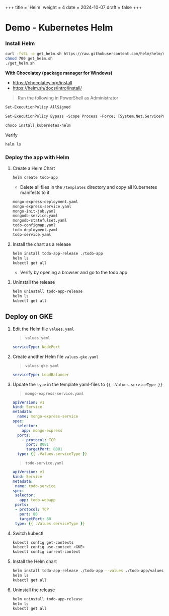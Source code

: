 +++
title = 'Helm'
weight = 4
date = 2024-10-07
draft = false
+++

# Demo - Kubernetes Helm

### Install Helm

```bash
curl -fsSL -o get_helm.sh https://raw.githubusercontent.com/helm/helm/main/scripts/get-helm-3
chmod 700 get_helm.sh
./get_helm.sh
```

**With Chocolatey (package manager for Windows)**


- https://chocolatey.org/install
- https://helm.sh/docs/intro/install/

> Run the following in PowerShell as Administrator

```ps
Set-ExecutionPolicy AllSigned

Set-ExecutionPolicy Bypass -Scope Process -Force; [System.Net.ServicePointManager]::SecurityProtocol = [System.Net.ServicePointManager]::SecurityProtocol -bor 3072; iex ((New-Object System.Net.WebClient).DownloadString('https://community.chocolatey.org/install.ps1'))

choco install kubernetes-helm
```

Verify 

```bash
helm ls
```



### Deploy the app with Helm

1. Create a Helm Chart

	```bash
	helm create todo-app
	```

	- Delete all files in the `/templates` directory and copy all Kubernetes manifests to it

	```bash
	mongo-express-deployment.yaml
	mongo-express-service.yaml
	mongo-init-job.yaml
	mongodb-service.yaml
	mongodb-statefulset.yaml
	todo-configmap.yaml
	todo-deployment.yaml
	todo-service.yaml
	```

1. Install the chart as a release

	```bash
	helm install todo-app-release ./todo-app
	helm ls
	kubectl get all
	```

	- Verify by opening a browser and go to the todo app


1. Uninstall the release

	```bash
	helm uninstall todo-app-release
	helm ls
	kubectl get all
	```

## Deploy on GKE

1. Edit the Helm file `values.yaml`
	
	> `values.yaml`
	
	```yaml
	serviceType: NodePort
	```

1. Create another Helm file `values-gke.yaml`
	
	> `values-gke.yaml`

	```yaml
	serviceType: LoadBalancer
	```

1. Update the `type` in the template yaml-files to `{{ .Values.serviceType }}`
	
	>  `mongo-express-service.yaml`
	
	```yaml
	apiVersion: v1
	kind: Service
	metadata:
	  name: mongo-express-service
	spec:
	  selector:
	    app: mongo-express
	  ports:
	    - protocol: TCP
	      port: 8081
	      targetPort: 8081
	  type: {{ .Values.serviceType }}
  	```
		
	> `todo-service.yaml`
	
	```yaml
	apiVersion: v1
	kind: Service
	metadata:
	 name: todo-service
	spec:
	 selector:
	   app: todo-webapp
	 ports:
	 - protocol: TCP
	   port: 80
	   targetPort: 80
	 type: {{ .Values.serviceType }}
 	```	
	
3. Switch kubectl

	```bash
	kubectl config get-contexts
	kubectl config use-context <GKE>
	kubectl config current-context
	```

3. Install the Helm chart

	```bash
	helm install todo-app-release ./todo-app --values ./todo-app/values-gke.yaml
	helm ls
	kubectl get all
	```

1. Uninstall the release

	```bash
	helm uninstall todo-app-release
	helm ls
	kubectl get all
	```
